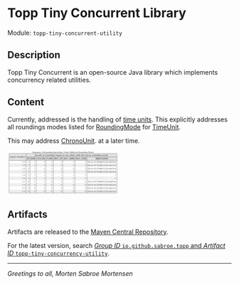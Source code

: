 # Topp Tiny Concurrent Library

Module: `topp-tiny-concurrent-utility`

## Description

Topp Tiny Concurrent is an open-source Java library which implements concurrency related utilities.

## Content

Currently, addressed is the handling of
[time units](src/main/java/com/yelstream/topp/util/concurrent).
This explicitly addresses all roundings modes listed for [RoundingMode](https://docs.oracle.com/en/java/javase/17/docs/api/java.base/java/math/RoundingMode.html)
for [TimeUnit](https://docs.oracle.com/en/java/javase/17/docs/api/java.base/java/util/concurrent/TimeUnit.html).

This may address
[ChronoUnit](https://docs.oracle.com/en/java/javase/17/docs/api/java.base/java/time/temporal/ChronoUnit.html).
at a later time.

<img align="læeft" width="250" src="doc/image/SummaryofRoundingOperationsUnderDifferentRoundingModes.png">
<br clear="all">

## Artifacts

Artifacts are released to the [Maven Central Repository](https://search.maven.org/).

For the latest version,
search
[_Group ID_ `io.github.sabroe.topp` and _Artifact ID_ `topp-tiny-concurrency-utility`](https://search.maven.org/search?q=g:io.github.sabroe.topp%20AND%20a:topp-tiny-concurrency-utility).

---

_Greetings to all, Morten Sabroe Mortensen_

